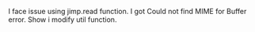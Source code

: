 I face issue using jimp.read function. I got Could not find MIME for Buffer <null> error.
Show i modify util function.
